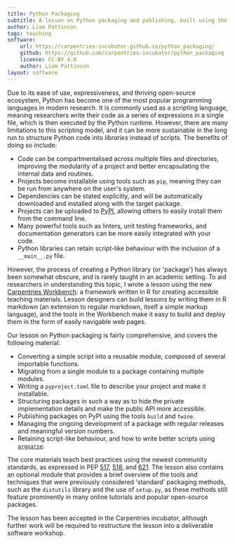 ```yaml
---
title: Python Packaging
subtitle: A lesson on Python packaging and publishing, built using the Carpentries Workbench 
author: Liam Pattinson
tags: teaching
software:
    url: https://carpentries-incubator.github.io/python_packaging/
    github: https://github.com/carpentries-incubator/python_packaging
    licence: CC-BY 4.0
    author: Liam Pattinson
layout: software
---
```


Due to its ease of use, expressiveness, and thriving open-source ecosystem, Python has
become one of the most popular programming languages in modern research. It is commonly
used as a scripting language, meaning researchers write their code as a series of
expressions in a single file, which is then executed by the Python runtime. However,
there are many limitations to this scripting model, and it can be more sustainable in
the long run to structure Python code into _libraries_ instead of scripts. The benefits
of doing so include:

- Code can be compartmentalised across multiple files and directories, improving the
  modularity of a project and better encapsulating the internal data and routines.
- Projects become installable using tools such as `pip`, meaning they can be run from
  anywhere on the user's system.
- Dependencies can be stated explicitly, and will be automatically downloaded and
  installed along with the target package.
- Projects can be uploaded to [PyPI][PyPI], allowing others to easily install them from
  the command line.
- Many powerful tools such as linters, unit testing frameworks, and documentation
  generators can be more easily integrated with your code.
- Python libraries can retain script-like behaviour with the inclusion of a
  `__main__.py` file.

However, the process of creating a Python library (or 'package') has always been
somewhat obscure, and is rarely taught in an academic setting. To aid researchers in
understanding this topic, I wrote a lesson using the new [Carpentries
Workbench][Carpentries Workbench]: a framework written in R for creating accessible
teaching materials. Lesson designers can build lessons by writing them in R
markdown (an extension to regular markdown, itself a simple markup language), and the
tools in the Workbench make it easy to build and deploy them in the form of easily
navigable web pages.

Our lesson on Python packaging is fairly comprehensive, and covers the following
material:

- Converting a simple script into a reusable module, composed of several importable
  functions.
- Migrating from a single module to a package containing multiple modules.
- Writing a `pyproject.toml` file to describe your project and make it installable.
- Structuring packages in such a way as to hide the private implementation details and
  make the public API more accessible.
- Publishing packages on PyPI using the tools `build` and `twine`.
- Managing the ongoing development of a package with regular releases and meaningful
  version numbers.
- Retaining script-like behaviour, and how to write better scripts using
  [`argparse`][argparse].

The core materials teach best practices using the newest community standards, as
expressed in PEP [517][PEP-517], [518][PEP-518], and [621][PEP-621]. The lesson also
contains an optional module that provides a brief overview of the tools and techniques
that were previously considered 'standard' packaging methods, such as the `distutils`
library and the use of `setup.py`, as these methods still feature prominently in many
online tutorials and popular open-source packages.

The lesson has been accepted in the Carpentries incubator, although further work will be
required to restructure the lesson into a deliverable software workshop.

[PyPI]: https://pypi.org/
[Carpentries Workbench]: https://carpentries.github.io/workbench/
[argparse]: https://docs.python.org/3/library/argparse.html
[PEP-517]:https://peps.python.org/pep-0517/
[PEP-518]:https://peps.python.org/pep-0518/
[PEP-621]:https://peps.python.org/pep-0621/
